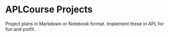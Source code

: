 # APLCourse Projects

Project plans in Markdown or Notebook format. Implement these in APL for fun and profit.

